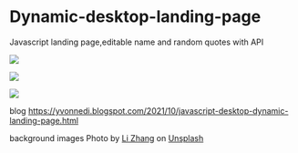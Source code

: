 # Dynamic-desktop-landing-page
Javascript landing page,editable name and random quotes with API

![](https://1.bp.blogspot.com/-Nd6veCNpywk/YWpHwOCcasI/AAAAAAAAEZo/RtZ9joO-tVQtdIE-s7BIJMswcc-nUxjmwCLcBGAsYHQ/w400-h194/Animation3.gif)

![](https://1.bp.blogspot.com/-gGHPo18MHYg/YWpHwMBZg0I/AAAAAAAAEZs/ytSbS03k51k0NKL3IDuXLWQ1g0MvSMyKgCLcBGAsYHQ/w400-h194/Animation2.gif)

![](https://1.bp.blogspot.com/-nBZ3ULvYys8/YWpHwDXx8FI/AAAAAAAAEZw/TJ1B-2PnJ54uzP27FgTiCg808BOQkPVIgCLcBGAsYHQ/w400-h194/Animation1.gif)

blog https://yvonnedi.blogspot.com/2021/10/javascript-desktop-dynamic-landing-page.html

background images Photo by <a href="https://unsplash.com/@sunx?utm_source=unsplash&utm_medium=referral&utm_content=creditCopyText">Li Zhang</a> on <a href="https://unsplash.com/t/3d-renders?utm_source=unsplash&utm_medium=referral&utm_content=creditCopyText">Unsplash</a>
  